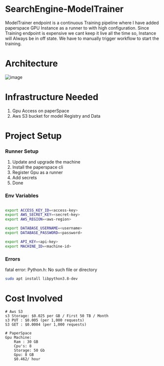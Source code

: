 # SearchEngine-ModelTrainer
ModelTrainer endpoint is a continuous Training pipeline where I have added paperspace GPU Instance as a runner to
with high configuration. Since Training endpoint is expensive we cant keep it live all the time so, Instance will Always be in off state.
We have to manually trigger workflow to start the training.

# Architecture 
![image](https://user-images.githubusercontent.com/40850370/194861755-9e04c1ca-f33e-4fbf-8503-2ed5e6de887d.png)
# Infrastructure Needed 
1. Gpu Access on paperSpace 
2. Aws S3 bucket for model Registry and Data

# Project Setup
### Runner Setup
1. Update and upgrade the machine 
2. Install the paperspace cli
3. Register Gpu as a runner
4. Add secrets
5. Done 

### Env Variables
```bash

export ACCESS_KEY_ID=<access-key>
export AWS_SECRET_KEY=<secret-key>
export AWS_REGION=<aws-region>

export DATABASE_USERNAME=<username>
export DATABASE_PASSWORD=<password>

export API_KEY=<api-key>
export MACHINE_ID=<machine-id>

```
### Errors

fatal error: Python.h: No such file or directory
```bash
sudo apt install libpython3.8-dev
```


# Cost Involved
```Text
# Aws S3
s3 Storage: $0.025 per GB / First 50 TB / Month
s3 PUT : $0.005 (per 1,000 requests)
S3 GET : $0.0004 (per 1,000 requests)

# PaperSpace
Gpu Machine: 
    Ram : 30 GB
    Cpu's: 8
    Storage: 50 Gb
    Gpu: 8 GB 
    $0.462/ hour
```